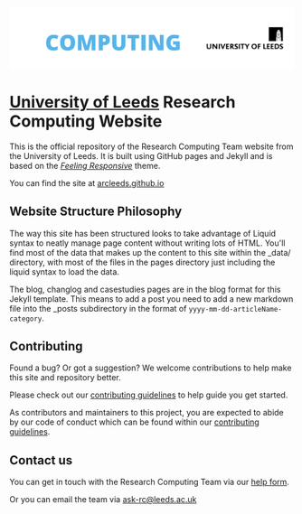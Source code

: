 ![University of Leeds Logo](https://github.com/ARCLeeds/arcleeds.github.io/raw/master/assets/img/lighterblueText_wLogo1%20-%20Copy.png)
# [University of Leeds][1] Research Computing Website

This is the official repository of the Research Computing Team website from
the University of Leeds. It is built using GitHub pages and Jekyll and is
based on the [*Feeling Responsive*][2] theme.

You can find the site at [arcleeds.github.io](https://arcleeds.github.io)

## Website Structure Philosophy

The way this site has been structured looks to take advantage of Liquid syntax
to neatly manage page content without writing lots of HTML. You'll find most of the data
that makes up the content to this site within the \_data/ directory, with most of the files
in the pages directory just including the liquid syntax to load the data.

The blog, changlog and casestudies pages are in the blog format for this Jekyll template.
This means to add a post you need to add a new markdown file into the \_posts subdirectory
in the format of `yyyy-mm-dd-articleName-category`.

## Contributing

Found a bug? Or got a suggestion? We welcome contributions to help make this site and repository better.

Please check out our [contributing guidelines](https://github.com/ARCLeeds/arcleeds.github.io/blob/master/CONTRIBUTING.md) to help guide you get started.

As contributors and maintainers to this project, you are expected to abide by
our code of conduct which can be found within our [contributing guidelines](https://github.com/ARCLeeds/arcleeds.github.io/blob/master/CONTRIBUTING.md).

## Contact us

You can get in touch with the Research Computing Team via our [help form](https://bit.ly/arc-help).

Or you can email the team via [ask-rc@leeds.ac.uk](mailto:ask-rc@leeds.ac.uk)


 [1]: https//www.leeds.ac.uk
 [2]: http://phlow.github.io/feeling-responsive/
